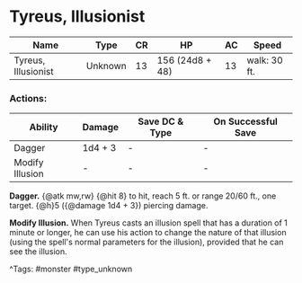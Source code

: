 # Tyreus, Illusionist

| Name | Type | CR | HP | AC | Speed |
|------|------|----|----|----|-------|
| Tyreus, Illusionist | Unknown | 13 | 156 (24d8 + 48) | 13 | walk: 30 ft. |

### Actions:

| Ability | Damage | Save DC & Type | On Successful Save |
|---------|--------|----------------|--------------------|
| Dagger | 1d4 + 3 | - | - |
| Modify Illusion | - | - | - |


**Dagger.** {@atk mw,rw} {@hit 8} to hit, reach 5 ft. or range 20/60 ft., one target. {@h}5 ({@damage 1d4 + 3}) piercing damage.

**Modify Illusion.** When Tyreus casts an illusion spell that has a duration of 1 minute or longer, he can use his action to change the nature of that illusion (using the spell's normal parameters for the illusion), provided that he can see the illusion.

^Tags: #monster #type_unknown